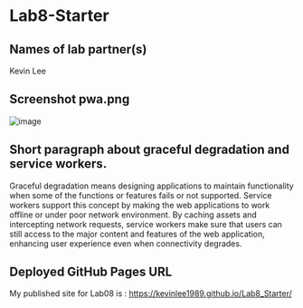 # Lab8-Starter

## Names of lab partner(s)
Kevin Lee


## Screenshot pwa.png
![image](https://github.com/user-attachments/assets/835d0ef7-c63d-4238-894f-4147fef5d163)

## Short paragraph about graceful degradation and service workers.
Graceful degradation means designing applications to maintain functionality when some of the functions or features fails or not supported. Service workers support this concept by making the web applications to work offline or under poor network environment. By caching assets and intercepting network requests, service workers make sure that users can still access to the major content and features of the web application, enhancing user experience even when connectivity degrades.


## Deployed GitHub Pages URL
My published site for Lab08 is : https://kevinlee1989.github.io/Lab8_Starter/
